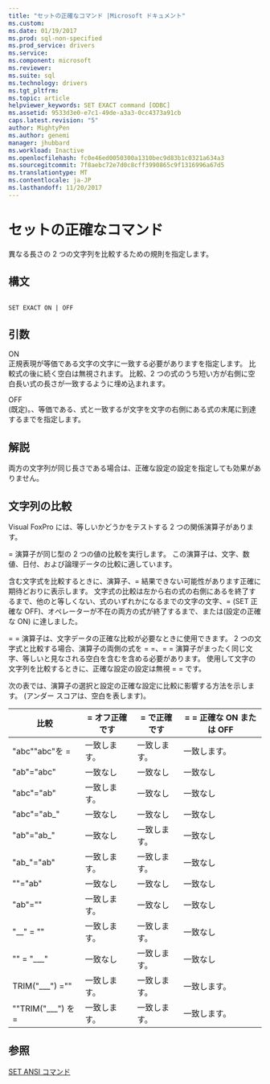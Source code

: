```yaml
---
title: "セットの正確なコマンド |Microsoft ドキュメント"
ms.custom: 
ms.date: 01/19/2017
ms.prod: sql-non-specified
ms.prod_service: drivers
ms.service: 
ms.component: microsoft
ms.reviewer: 
ms.suite: sql
ms.technology: drivers
ms.tgt_pltfrm: 
ms.topic: article
helpviewer_keywords: SET EXACT command [ODBC]
ms.assetid: 9533d3e0-e7c1-49de-a3a3-0cc4373a91cb
caps.latest.revision: "5"
author: MightyPen
ms.author: genemi
manager: jhubbard
ms.workload: Inactive
ms.openlocfilehash: fc0e46ed0050300a1310bec9d83b1c0321a634a3
ms.sourcegitcommit: 7f8aebc72e7d0c8cff3990865c9f1316996a67d5
ms.translationtype: MT
ms.contentlocale: ja-JP
ms.lasthandoff: 11/20/2017
---
```

# <a name="set-exact-command"></a>セットの正確なコマンド
異なる長さの 2 つの文字列を比較するための規則を指定します。  
  
## <a name="syntax"></a>構文  
  
```  
  
SET EXACT ON | OFF  
```  
  
## <a name="arguments"></a>引数  
 ON  
 正規表現が等価である文字の文字に一致する必要がありますを指定します。 比較式の後に続く空白は無視されます。 比較、2 つの式のうち短い方が右側に空白長い式の長さが一致するように埋め込まれます。  
  
 OFF  
 (既定)。、等価である、式と一致するが文字を文字の右側にある式の末尾に到達するまでを指定します。  
  
## <a name="remarks"></a>解説  
 両方の文字列が同じ長さである場合は、正確な設定の設定を指定しても効果がありません。  
  
## <a name="string-comparisons"></a>文字列の比較  
 Visual FoxPro には、等しいかどうかをテストする 2 つの関係演算子があります。  
  
 = 演算子が同じ型の 2 つの値の比較を実行します。 この演算子は、文字、数値、日付、および論理データの比較に適しています。  
  
 含む文字式を比較するときに、演算子、= 結果できない可能性があります正確に期待どおりに表示します。 文字式の比較は左から右の式の右側にあるを終了するまで、他のと等しくない、式のいずれかになるまでの文字の文字、= (SET 正確な OFF)、オペレーターが不在の両方の式が終了するまで、または(設定の正確な ON) に達しました。  
  
 = = 演算子は、文字データの正確な比較が必要なときに使用できます。 2 つの文字式と比較する場合、演算子の両側の式を = =、= = 演算子がまったく同じ文字、等しいと見なされる空白を含むを含める必要があります。 使用して文字の文字列を比較するときに、正確な設定の設定は無視 = = です。  
  
 次の表では、演算子の選択と設定の正確な設定に比較に影響する方法を示します。 (アンダー スコアは、空白を表します)。  
  
|比較|= オフ正確です|= で正確です|= = 正確な ON または OFF|  
|----------------|------------------|-----------------|--------------------------|  
|"abc""abc"を =|一致します。|一致します。|一致します。|  
|"ab"="abc"|一致なし|一致なし|一致なし|  
|"abc"="ab"|一致します。|一致なし|一致なし|  
|"abc"="ab_"|一致なし|一致なし|一致なし|  
|"ab"="ab_"|一致なし|一致します。|一致なし|  
|"ab_"="ab"|一致します。|一致します。|一致なし|  
|""="ab"|一致なし|一致なし|一致なし|  
|"ab"=""|一致します。|一致なし|一致なし|  
|"__" = ""|一致します。|一致します。|一致なし|  
|"" = "___"|一致なし|一致します。|一致なし|  
|TRIM("___") =""|一致します。|一致します。|一致します。|  
|""TRIM("___") を =|一致します。|一致します。|一致します。|  
  
## <a name="see-also"></a>参照  
 [SET ANSI コマンド](../../odbc/microsoft/set-ansi-command.md)
